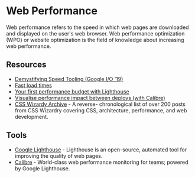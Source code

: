 Web Performance
===============

Web performance refers to the speed in which web pages are downloaded and
displayed on the user's web browser. Web performance optimization (WPO) or
website optimization is the field of knowledge about increasing web performance.


Resources
---------

* [Demystifying Speed Tooling (Google I/O ’19)](https://www.youtube.com/watch?v=mLjxXPHuIJo)
* [Fast load times](https://web.dev/fast)
* [Your first performance budget with Lighthouse](https://bitsofco.de/your-first-performance-budget-with-lighthouse/)
* [Visualise performance impact between deploys (with Calibre)](https://calibreapp.com/blog/visualise-performance-impact-between-deploys/)
* [CSS Wizardy Archive](https://csswizardry.com/archive/) - A reverse-
  chronological list of over 200 posts from CSS Wizardry covering CSS,
  architecture, performance, and web development.


Tools
-----

* [Google Lighthouse](https://developers.google.com/web/tools/lighthouse/) -
  Lighthouse is an open-source, automated tool for improving the quality of web
  pages.
* [Calibre](https://calibreapp.com/) - World-class web performance monitoring
  for teams; powered by Google Lighthouse.
